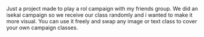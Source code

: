Just a project made to play a rol campaign with my friends group. We did an isekai campaign so we receive our class randomly and i wanted to make it more visual. You can use it freely and swap any image or text class to cover your own campaign classes. 
